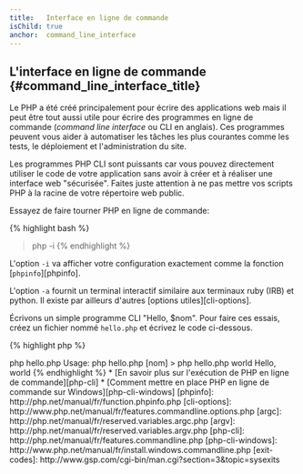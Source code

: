 ```yaml
---
title:   Interface en ligne de commande
isChild: true
anchor:  command_line_interface
---
```


## L'interface en ligne de commande {#command_line_interface_title}

Le PHP a été créé principalement pour écrire des applications web mais il peut être tout aussi utile pour écrire des
programmes en ligne de commande (_command line interface_ ou CLI en anglais). Ces programmes peuvent vous aider à
automatiser les tâches les plus courantes comme les tests, le déploiement et l'administration du site.

Les programmes PHP CLI sont puissants car vous pouvez directement utiliser le code de votre application sans avoir à
créer et à réaliser une interface web "sécurisée". Faites juste attention à ne pas mettre vos scripts PHP à la racine
de votre répertoire web public.

Essayez de faire tourner PHP en ligne de commande:

{% highlight bash %}
> php -i
{% endhighlight %}

L'option `-i` va afficher votre configuration exactement comme la fonction [`phpinfo`][phpinfo].

L'option `-a` fournit un terminal interactif similaire aux terminaux ruby (IRB) et python. Il existe par ailleurs
d'autres [options utiles][cli-options].

Écrivons un simple programme CLI "Hello, $nom". Pour faire ces essais, créez un fichier nommé `hello.php` et écrivez le
code ci-dessous.

{% highlight php %}
<?php
if ($argc != 2) {
    echo "Usage: php hello.php [nom].\n";
    exit(1);
}
$nom = $argv[1];
echo "Hello, $nom\n";
{% endhighlight %}

Le PHP crée 2 variables spéciales basées sur les paramètres passés au script. La variable [`$argc`][argc] est un entier
contenant le *nombre de paramètres* et [`$argv`][argv] est un tableau contenant chacune des *valeurs des paramètres*. Le premier
paramètre est toujours le nom du script PHP, dans notre cas `hello.php`.

L'expression `exit()` est utilisée avec un nombre différent de zéro pour indiquer au terminal que la commande a échoué. Les
codes de sortie les plus communs se trouvent [ici][exit-codes].

Pour exécuter le script ci-dessus depuis le terminal:

{% highlight bash %}
> php hello.php
Usage: php hello.php [nom]
> php hello.php world
Hello, world
{% endhighlight %}


 * [En savoir plus sur l'exécution de PHP en ligne de commande][php-cli]
 * [Comment mettre en place PHP en ligne de commande sur Windows][php-cli-windows]

[phpinfo]: http://php.net/manual/fr/function.phpinfo.php
[cli-options]: http://www.php.net/manual/fr/features.commandline.options.php
[argc]: http://php.net/manual/fr/reserved.variables.argc.php
[argv]: http://php.net/manual/fr/reserved.variables.argv.php
[php-cli]: http://php.net/manual/fr/features.commandline.php
[php-cli-windows]: http://www.php.net/manual/fr/install.windows.commandline.php
[exit-codes]: http://www.gsp.com/cgi-bin/man.cgi?section=3&topic=sysexits
